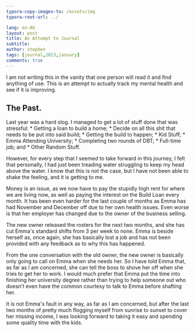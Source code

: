 ```yaml
---
typora-copy-images-to: /assets/img
typora-root-url: ../

lang: en-AU
layout: post
title: An Attempt to Journal
subtitle: 
author: stephen
tags: [journal,2023,january]
comments: true
---
```


I am not writing this in the vanity that one person will read it and find anything of use. This is an attempt to actually track my mental health and see if it is improving.

## The Past.

Last year was a hard slog. I managed to get a lot of stuff done that was stressful: * Getting a loan to build a home; * Decide on all this shit that needs to be put into said build; * Getting the build to happen; * Kid Stuff; * Emma Attending University; * Completing two rounds of DBT; * Full-time job; and * Other Random Stuff.

However, for every step that I seemed to take forward in this journey, I felt that personally, I had just been treading water struggling to keep my head above the water. I know that this is not the case, but I have not been able to shake the feeling, and it is getting to me.

Money is an issue, as we now have to pay the stupidly high rent for where we are living now, as well as paying the interest on the Build Loan every month. It has been even harder for the last couple of months as Emma has had November and December off due to her own health issues. Even worse is that her employer has changed due to the owner of the business selling.

The new owner released the rosters for the next two months, and she has cut Emma's standard shifts from 3 per week to none. Emma is beside herself as, once again, she has basically lost a job and has not been provided with any feedback as to why this has happened.

From the one conversation with the old owner, the new owner is basically only going to call on Emma when she needs her. So I have told Emma that, as far as I am concerned, she can tell the boss to shove her off when she tries to get her to work. I would much prefer that Emma put the time into finishing her university degree rather than trying to help someone out who doesn't even have the common courtesy to talk to Emma before shafting her.

It is not Emma's fault in any way, as far as I am concerned, but after the last two months of pretty much flogging myself from sunrise to sunset to cover her missing income, I was looking forward to taking it easy and spending some quality time with the kids.
